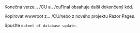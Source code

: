 Konečná verze... /CU a.. /cuFinal obsahuje další dokončený kód.

Kopírovat wwwroot z... /CU/nebo z nového projektu Razor Pages.

Spusťte `dotnet ef database update`.
